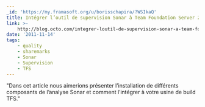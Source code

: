 ```yaml
---
_id: 'https://my.framasoft.org/u/borisschapira/?WSIkaQ'
title: Intégrer l’outil de supervision Sonar à Team Foundation Server 2010
link: >-
    http://blog.octo.com/integrer-loutil-de-supervision-sonar-a-team-foundation-server-2010/?utm_source=rss&utm_medium=rss&utm_campaign=integrer-loutil-de-supervision-sonar-a-team-foundation-server-2010
date: '2011-11-14'
tags:
    - quality
    - sharemarks
    - Sonar
    - Supervision
    - TFS
---
```


<div class="markdown"><p>&quot;Dans cet article nous aimerions présenter l’installation de différents composants de l’analyse Sonar et comment l’intégrer à votre usine de build TFS.&quot;
</p></div>
